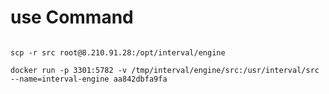 # use Command

```shell

scp -r src root@8.210.91.28:/opt/interval/engine

docker run -p 3301:5782 -v /tmp/interval/engine/src:/usr/interval/src --name=interval-engine aa842dbfa9fa
```
